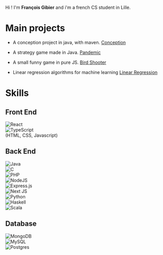 Hi ! I'm **François Gibier** and i'm a french CS student in Lille.


# Main projects

- A conception project in java, with maven. [Conception](https://github.com/FrancoisGib/conception/)

- A strategy game made in Java. [Pandemic](https://github.com/FrancoisGib/Pandemic/)

- A small funny game in pure JS. [Bird Shooter](https://github.com/FrancoisGib/birdShooter)

- Linear regression algorithms for machine learning [Linear Regression](https://github.com/FrancoisGib/linear-regression-algorithms)


# Skills

## Front End
![React](https://img.shields.io/badge/react-%2320232a.svg?style=for-the-badge&logo=react&logoColor=%2361DAFB) </br>
![TypeScript](https://img.shields.io/badge/typescript-%23007ACC.svg?style=for-the-badge&logo=typescript&logoColor=white) </br>
(HTML, CSS, Javascript)
</br>

## Back End

![Java](https://img.shields.io/badge/java-%23ED8B00.svg?style=for-the-badge&logo=openjdk&logoColor=white) </br>
![C](https://img.shields.io/badge/c-%2300599C.svg?style=for-the-badge&logo=c&logoColor=white) </br>
![PHP](https://img.shields.io/badge/php-%23777BB4.svg?style=for-the-badge&logo=php&logoColor=white) </br>
![NodeJS](https://img.shields.io/badge/node.js-6DA55F?style=for-the-badge&logo=node.js&logoColor=white) </br>
![Express.js](https://img.shields.io/badge/express.js-%23404d59.svg?style=for-the-badge&logo=express&logoColor=%2361DAFB) </br>
![Next JS](https://img.shields.io/badge/Next-black?style=for-the-badge&logo=next.js&logoColor=white) </br>
![Python](https://img.shields.io/badge/python-3670A0?style=for-the-badge&logo=python&logoColor=ffdd54) </br>
![Haskell](https://img.shields.io/badge/Haskell-5e5086?style=for-the-badge&logo=haskell&logoColor=white) </br>
![Scala](https://img.shields.io/badge/scala-%23DC322F.svg?style=for-the-badge&logo=scala&logoColor=white) </br>

## Database

![MongoDB](https://img.shields.io/badge/MongoDB-%234ea94b.svg?style=for-the-badge&logo=mongodb&logoColor=white) </br>
![MySQL](https://img.shields.io/badge/mysql-%2300f.svg?style=for-the-badge&logo=mysql&logoColor=white) </br>
![Postgres](https://img.shields.io/badge/postgres-%23316192.svg?style=for-the-badge&logo=postgresql&logoColor=white) </br>



